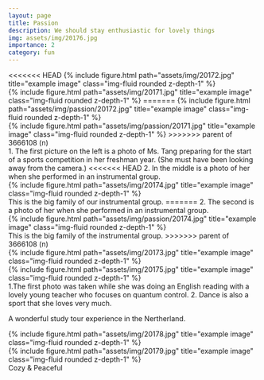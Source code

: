 ```yaml
---
layout: page
title: Passion
description: We should stay enthusiastic for lovely things
img: assets/img/20176.jpg
importance: 2
category: fun
---
```


<div class="row">
    <div class="col-sm mt-3 mt-md-0">
<<<<<<< HEAD
        {% include figure.html path="assets/img/20172.jpg" title="example image" class="img-fluid rounded z-depth-1" %}
    </div>
    <div class="col-sm mt-3 mt-md-0">
        {% include figure.html path="assets/img/20171.jpg" title="example image" class="img-fluid rounded z-depth-1" %}
=======
        {% include figure.html path="assets/img/passion/20172.jpg" title="example image" class="img-fluid rounded z-depth-1" %}
    </div>
    <div class="col-sm mt-3 mt-md-0">
        {% include figure.html path="assets/img/passion/20171.jpg" title="example image" class="img-fluid rounded z-depth-1" %}
>>>>>>> parent of 3666108 (n)
    </div>
</div>
<div class="caption">
    1. The first picture on the left is a photo of Ms. Tang preparing for the start of a sports competition in her freshman year. (She must have been looking away from the camera.)         
<<<<<<< HEAD
    2. In the middle is a photo of her when she performed in an instrumental group.    
</div>
<div class="row">
    <div class="col-sm mt-3 mt-md-0">
        {% include figure.html path="assets/img/20174.jpg" title="example image" class="img-fluid rounded z-depth-1" %}
    </div>
</div>
<div class="caption">
    This is the big family of our instrumental group.
=======
    2. The second is a photo of her when she performed in an instrumental group.    
</div>
<div class="row">
    <div class="col-sm mt-3 mt-md-0">
        {% include figure.html path="assets/img/passion/20174.jpg" title="example image" class="img-fluid rounded z-depth-1" %}
    </div>
</div>
<div class="caption">
    This is the big family of the instrumental group.
>>>>>>> parent of 3666108 (n)
</div>

<div class="row">
    <div class="col-sm mt-3 mt-md-0">
        {% include figure.html path="assets/img/20173.jpg" title="example image" class="img-fluid rounded z-depth-1" %}
    </div>
    <div class="col-sm mt-3 mt-md-0">
        {% include figure.html path="assets/img/20175.jpg" title="example image" class="img-fluid rounded z-depth-1" %}
    </div>
</div>
<div class="caption">
    1.The first photo was taken while she was doing an English reading with a lovely young teacher who focuses on quantum control. 2. Dance is also a sport that she loves very much.



A wonderful study tour experience in the Nertherland.

<div class="row justify-content-sm-center">
    <div class="col-sm-8 mt-3 mt-md-0">
        {% include figure.html path="assets/img/20178.jpg" title="example image" class="img-fluid rounded z-depth-1" %}
    </div>
    <div class="col-sm-4 mt-3 mt-md-0">
        {% include figure.html path="assets/img/20179.jpg" title="example image" class="img-fluid rounded z-depth-1" %}
    </div>
</div>
<div class="caption">
    Cozy & Peaceful
</div>

